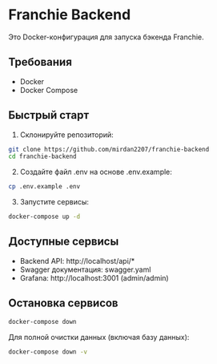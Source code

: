 # Franchie Backend

Это Docker-конфигурация для запуска бэкенда Franchie.

## Требования

- Docker
- Docker Compose

## Быстрый старт

1. Склонируйте репозиторий:
```bash
git clone https://github.com/mirdan2207/franchie-backend
cd franchie-backend
```

2. Создайте файл .env на основе .env.example:
```bash
cp .env.example .env
```

3. Запустите сервисы:
```bash
docker-compose up -d
```

## Доступные сервисы

- Backend API: http://localhost/api/*
- Swagger документация: swagger.yaml
- Grafana: http://localhost:3001 (admin/admin)


## Остановка сервисов

```bash
docker-compose down
```

Для полной очистки данных (включая базу данных):
```bash
docker-compose down -v
``` 